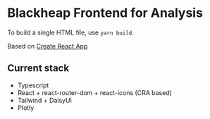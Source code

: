 # Blackheap Frontend for Analysis

To build a single HTML file, use `yarn build`.

Based on [Create React App](https://create-react-app.dev/)

## Current stack
- Typescript
- React + react-router-dom + react-icons (CRA based)
- Tailwind + DaisyUI
- Plotly
